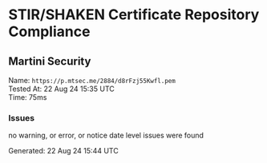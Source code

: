 # STIR/SHAKEN Certificate Repository Compliance

## Martini Security

Name: `https://p.mtsec.me/2884/d8rFzj55Kwfl.pem`\
Tested At: 22 Aug 24 15:35 UTC\
Time: 75ms

### Issues

no warning, or error, or notice date level issues were found

Generated: 22 Aug 24 15:44 UTC